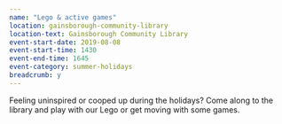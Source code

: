 ```yaml
---
name: "Lego & active games"
location: gainsborough-community-library
location-text: Gainsborough Community Library
event-start-date: 2019-08-08
event-start-time: 1430
event-end-time: 1645
event-category: summer-holidays
breadcrumb: y
---
```


Feeling uninspired or cooped up during the holidays? Come along to the library and play with our Lego or get moving with some games.
